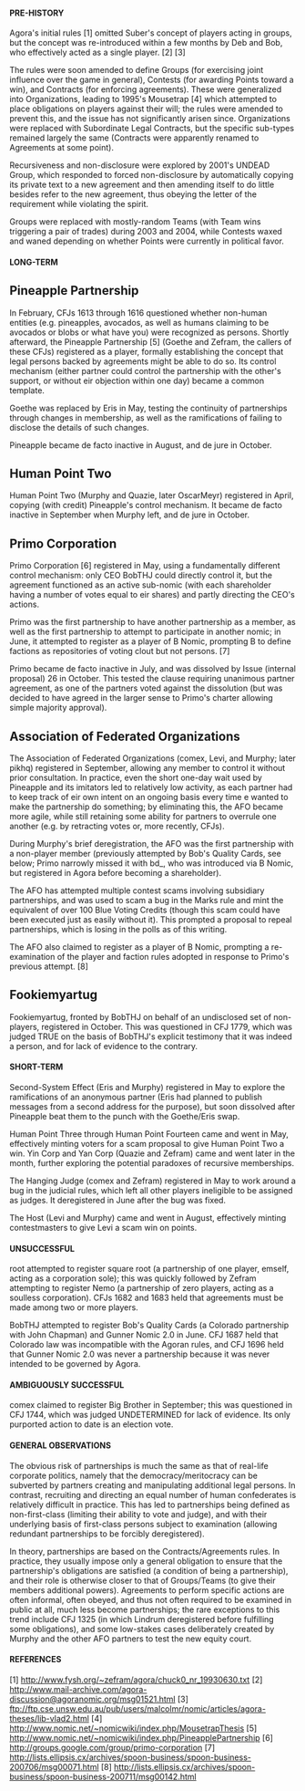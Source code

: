 <h4>PRE-HISTORY</h4>
<p>Agora's initial rules [1] omitted Suber's concept of players acting in
groups, but the concept was re-introduced within a few months by Deb
and Bob, who effectively acted as a single player. [2] [3]</p>
<p>The rules were soon amended to define Groups (for exercising joint
influence over the game in general), Contests (for awarding Points
toward a win), and Contracts (for enforcing agreements).  These were
generalized into Organizations, leading to 1995's Mousetrap [4] which
attempted to place obligations on players against their will; the rules
were amended to prevent this, and the issue has not significantly
arisen since.  Organizations were replaced with Subordinate Legal
Contracts, but the specific sub-types remained largely the same
(Contracts were apparently renamed to Agreements at some point).</p>
<p>Recursiveness and non-disclosure were explored by 2001's UNDEAD Group,
which responded to forced non-disclosure by automatically copying its
private text to a new agreement and then amending itself to do little
besides refer to the new agreement, thus obeying the letter of the
requirement while violating the spirit.</p>
<p>Groups were replaced with mostly-random Teams (with Team wins triggering
a pair of trades) during 2003 and 2004, while Contests waxed and waned
depending on whether Points were currently in political favor.</p>
<h4>LONG-TERM</h4>
<h2>Pineapple Partnership</h2>
<p>In February, CFJs 1613 through 1616 questioned whether non-human
entities (e.g. pineapples, avocados, as well as humans claiming to be
avocados or blobs or what have you) were recognized as persons.  Shortly
afterward, the Pineapple Partnership [5] (Goethe and Zefram, the callers
of these CFJs) registered as a player, formally establishing the concept
that legal persons backed by agreements might be able to do so.  Its
control mechanism (either partner could control the partnership with the
other's support, or without eir objection within one day) became a
common template.</p>
<p>Goethe was replaced by Eris in May, testing the continuity of
partnerships through changes in membership, as well as the ramifications
of failing to disclose the details of such changes.</p>
<p>Pineapple became de facto inactive in August, and de jure in October.</p>
<h2>Human Point Two</h2>
<p>Human Point Two (Murphy and Quazie, later OscarMeyr) registered in
April, copying (with credit) Pineapple's control mechanism.  It became
de facto inactive in September when Murphy left, and de jure in October.</p>
<h2>Primo Corporation</h2>
<p>Primo Corporation [6] registered in May, using a fundamentally different
control mechanism:  only CEO BobTHJ could directly control it, but
the agreement functioned as an active sub-nomic (with each shareholder
having a number of votes equal to eir shares) and partly directing the
CEO's actions.</p>
<p>Primo was the first partnership to have another partnership as a member,
as well as the first partnership to attempt to participate in another
nomic; in June, it attempted to register as a player of B Nomic,
prompting B to define factions as repositories of voting clout but not
persons. [7]</p>
<p>Primo became de facto inactive in July, and was dissolved by Issue
(internal proposal) 26 in October.  This tested the clause requiring
unanimous partner agreement, as one of the partners voted against the
dissolution (but was decided to have agreed in the larger sense to
Primo's charter allowing simple majority approval).</p>
<h2>Association of Federated Organizations</h2>
<p>The Association of Federated Organizations (comex, Levi, and Murphy;
later pikhq) registered in September, allowing any member to control it
without prior consultation.  In practice, even the short one-day wait
used by Pineapple and its imitators led to relatively low activity, as
each partner had to keep track of eir own intent on an ongoing basis
every time e wanted to make the partnership do something; by eliminating
this, the AFO became more agile, while still retaining some ability for
partners to overrule one another (e.g. by retracting votes or, more
recently, CFJs).</p>
<p>During Murphy's brief deregistration, the AFO was the first partnership
with a non-player member (previously attempted by Bob's Quality Cards,
see below; Primo narrowly missed it with bd_, who was introduced via
B Nomic, but registered in Agora before becoming a shareholder).</p>
<p>The AFO has attempted multiple contest scams involving subsidiary
partnerships, and was used to scam a bug in the Marks rule and mint the
equivalent of over 100 Blue Voting Credits (though this scam could have
been executed just as easily without it).  This prompted a proposal to
repeal partnerships, which is losing in the polls as of this writing.</p>
<p>The AFO also claimed to register as a player of B Nomic, prompting a
re-examination of the player and faction rules adopted in response to
Primo's previous attempt. [8]</p>
<h2>Fookiemyartug</h2>
<p>Fookiemyartug, fronted by BobTHJ on behalf of an undisclosed set of
non-players, registered in October.  This was questioned in CFJ 1779,
which was judged TRUE on the basis of BobTHJ's explicit testimony that
it was indeed a person, and for lack of evidence to the contrary.</p>
<h4>SHORT-TERM</h4>
<p>Second-System Effect (Eris and Murphy) registered in May to explore the
ramifications of an anonymous partner (Eris had planned to publish
messages from a second address for the purpose), but soon dissolved
after Pineapple beat them to the punch with the Goethe/Eris swap.</p>
<p>Human Point Three through Human Point Fourteen came and went in May,
effectively minting voters for a scam proposal to give Human Point Two
a win.  Yin Corp and Yan Corp (Quazie and Zefram) came and went later
in the month, further exploring the potential paradoxes of recursive
memberships.</p>
<p>The Hanging Judge (comex and Zefram) registered in May to work around
a bug in the judicial rules, which left all other players ineligible
to be assigned as judges.  It deregistered in June after the bug was
fixed.</p>
<p>The Host (Levi and Murphy) came and went in August, effectively minting
contestmasters to give Levi a scam win on points.</p>
<h4>UNSUCCESSFUL</h4>
<p>root attempted to register square root (a partnership of one player,
emself, acting as a corporation sole); this was quickly followed by
Zefram attempting to register Nemo (a partnership of zero players,
acting as a soulless corporation).  CFJs 1682 and 1683 held that
agreements must be made among two or more players.</p>
<p>BobTHJ attempted to register Bob's Quality Cards (a Colorado partnership
with John Chapman) and Gunner Nomic 2.0 in June.  CFJ 1687 held that
Colorado law was incompatible with the Agoran rules, and CFJ 1696 held
that Gunner Nomic 2.0 was never a partnership because it was never
intended to be governed by Agora.</p>
<h4>AMBIGUOUSLY SUCCESSFUL</h4>
<p>comex claimed to register Big Brother in September; this was questioned
in CFJ 1744, which was judged UNDETERMINED for lack of evidence.  Its
only purported action to date is an election vote.</p>
<h4>GENERAL OBSERVATIONS</h4>
<p>The obvious risk of partnerships is much the same as that of real-life
corporate politics, namely that the democracy/meritocracy can be
subverted by partners creating and manipulating additional legal
persons.  In contrast, recruiting and directing an equal number of
human confederates is relatively difficult in practice.  This has led
to partnerships being defined as non-first-class (limiting their ability
to vote and judge), and with their underlying basis of first-class
persons subject to examination (allowing redundant partnerships to be
forcibly deregistered).</p>
<p>In theory, partnerships are based on the Contracts/Agreements
rules.  In practice, they usually impose only a general obligation to
ensure that the partnership's obligations are satisfied (a condition
of being a partnership), and their role is otherwise closer to that of
Groups/Teams (to give their members additional powers).  Agreements to
perform specific actions are often informal, often obeyed, and thus not
often required to be examined in public at all, much less become
partnerships; the rare exceptions to this trend include CFJ 1325 (in
which Lindrum deregistered before fulfilling some obligations), and
some low-stakes cases deliberately created by Murphy and the other AFO
partners to test the new equity court.</p>
<h4>REFERENCES</h4>
<p>[1] <a href="http://www.fysh.org/~zefram/agora/chuck0_nr_19930630.txt">http://www.fysh.org/~zefram/agora/chuck0_nr_19930630.txt</a>
[2]
<a href="http://www.mail-archive.com/agora-discussion@agoranomic.org/msg01521.html">http://www.mail-archive.com/agora-discussion@agoranomic.org/msg01521.html</a>
[3]
<a href="ftp://ftp.cse.unsw.edu.au/pub/users/malcolmr/nomic/articles/agora-theses/lib-vlad2.html">ftp://ftp.cse.unsw.edu.au/pub/users/malcolmr/nomic/articles/agora-theses/lib-vlad2.html</a>
[4] <a href="http://www.nomic.net/~nomicwiki/index.php/MousetrapThesis">http://www.nomic.net/~nomicwiki/index.php/MousetrapThesis</a>
[5] <a href="http://www.nomic.net/~nomicwiki/index.php/PineapplePartnership">http://www.nomic.net/~nomicwiki/index.php/PineapplePartnership</a>
[6] <a href="http://groups.google.com/group/primo-corporation">http://groups.google.com/group/primo-corporation</a>
[7]
<a href="http://lists.ellipsis.cx/archives/spoon-business/spoon-business-200706/msg00071.html">http://lists.ellipsis.cx/archives/spoon-business/spoon-business-200706/msg00071.html</a>
[8]
<a href="http://lists.ellipsis.cx/archives/spoon-business/spoon-business-200711/msg00142.html">http://lists.ellipsis.cx/archives/spoon-business/spoon-business-200711/msg00142.html</a></p>
